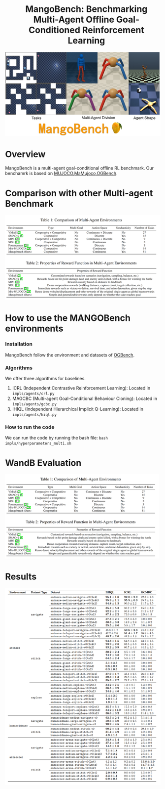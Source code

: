 <div id="user-content-toc">
  <ul align="center" style="list-style: none;">
    <summary>
      <h1>MangoBench: Benchmarking Multi-Agent Offline Goal-Conditioned Reinforcement Learning</h1>
    </summary>
  </ul>
</div>

<div align="center">
<img src="assets/mangobench.png" width="900px"/>



</div>

# Overview

MangoBench is a multi-agent goal-conditional offline RL benchmark. Our benchamrk is based on [MUJOCO](https://github.com/google-deepmind/mujoco),[MaMujoco](https://robotics.farama.org/envs/MaMuJoCo/index.html),[OGBench](https://seohong.me/projects/ogbench/).

# Comparison with other Multi-agent Benchmark
<img src="assets/comparison_benchmark.png" width="900px"/>

# How to use the MANGOBench environments

### Installation

MangoBench follow the environment and datasets of [OGBench](https://seohong.me/projects/ogbench/).



### Algorithms
We offer three algorithms for baselines.

1. ICRL (Independent Contrastive Reinforcement Learning): Located in ```impls/agents/crl.py```
2. MAGCBC (Multi-agent Goal-Conditional Behaviour Cloning): Located in ```impls/agents/gcbc.py```
3. IHIQL (Independent Hierarchical Implicit Q-Learning): Located in ```impls/agents/hiql.py```

### How to run the code
We can run the code by running the bash file: ```bash impls/hyperparameters_multi.sh```

# WandB Evaluation
<img src="assets/comparison_benchmark.png" width="500px"/>

# Results
<div align="center">
<img src="assets/results.png" />